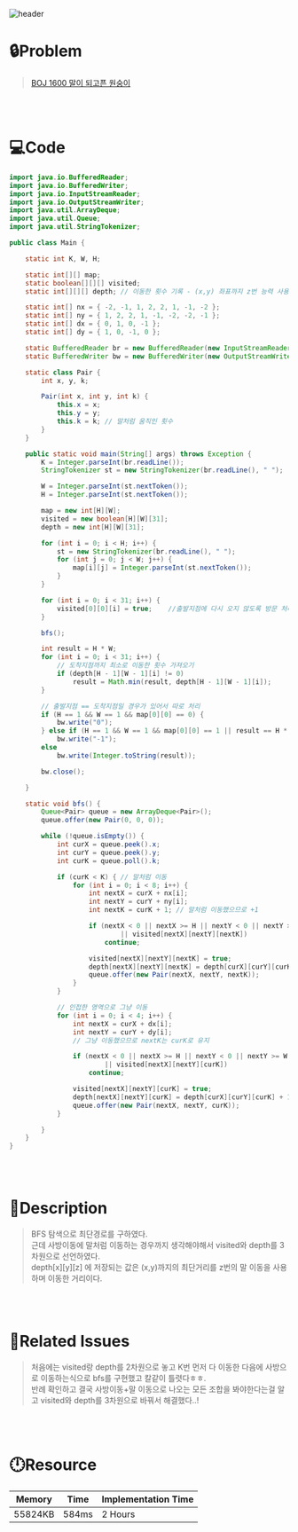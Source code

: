 ![header](https://capsule-render.vercel.app/api?type=waving&height=200&color=0:B2E6FF,100:FFB2D6&text=BOJ%201600&fontColor=FFFFFF&fontAlign=80&fontAlignY=35&fontSize=50)

# **🔒Problem**

> [BOJ 1600 말이 되고픈 원숭이](https://www.acmicpc.net/problem/1600)

<br>
<br>

# **💻Code**

```java
import java.io.BufferedReader;
import java.io.BufferedWriter;
import java.io.InputStreamReader;
import java.io.OutputStreamWriter;
import java.util.ArrayDeque;
import java.util.Queue;
import java.util.StringTokenizer;

public class Main {

	static int K, W, H;

	static int[][] map;
	static boolean[][][] visited;
	static int[][][] depth; // 이동한 횟수 기록 - (x,y) 좌표까지 z번 능력 사용해서 이동함

	static int[] nx = { -2, -1, 1, 2, 2, 1, -1, -2 };
	static int[] ny = { 1, 2, 2, 1, -1, -2, -2, -1 };
	static int[] dx = { 0, 1, 0, -1 };
	static int[] dy = { 1, 0, -1, 0 };

	static BufferedReader br = new BufferedReader(new InputStreamReader(System.in));
	static BufferedWriter bw = new BufferedWriter(new OutputStreamWriter(System.out));

	static class Pair {
		int x, y, k;

		Pair(int x, int y, int k) {
			this.x = x;
			this.y = y;
			this.k = k; // 말처럼 움직인 횟수
		}
	}

	public static void main(String[] args) throws Exception {
		K = Integer.parseInt(br.readLine());
		StringTokenizer st = new StringTokenizer(br.readLine(), " ");

		W = Integer.parseInt(st.nextToken());
		H = Integer.parseInt(st.nextToken());

		map = new int[H][W];
		visited = new boolean[H][W][31];
		depth = new int[H][W][31];

		for (int i = 0; i < H; i++) {
			st = new StringTokenizer(br.readLine(), " ");
			for (int j = 0; j < W; j++) {
				map[i][j] = Integer.parseInt(st.nextToken());
			}
		}

		for (int i = 0; i < 31; i++) {
			visited[0][0][i] = true;    //출발지점에 다시 오지 않도록 방문 처리
		}

		bfs();

		int result = H * W;
		for (int i = 0; i < 31; i++) {
			// 도착지점까지 최소로 이동한 횟수 가져오기
			if (depth[H - 1][W - 1][i] != 0)
				result = Math.min(result, depth[H - 1][W - 1][i]);
		}

		// 출발지점 == 도착지점일 경우가 있어서 따로 처리
		if (H == 1 && W == 1 && map[0][0] == 0) {
			bw.write("0");
		} else if (H == 1 && W == 1 && map[0][0] == 1 || result == H * W)
			bw.write("-1");
		else
			bw.write(Integer.toString(result));

		bw.close();

	}

	static void bfs() {
		Queue<Pair> queue = new ArrayDeque<Pair>();
		queue.offer(new Pair(0, 0, 0));

		while (!queue.isEmpty()) {
			int curX = queue.peek().x;
			int curY = queue.peek().y;
			int curK = queue.poll().k;

			if (curK < K) { // 말처럼 이동
				for (int i = 0; i < 8; i++) {
					int nextX = curX + nx[i];
					int nextY = curY + ny[i];
					int nextK = curK + 1; // 말처럼 이동했으므로 +1

					if (nextX < 0 || nextX >= H || nextY < 0 || nextY >= W || map[nextX][nextY] == 1
							|| visited[nextX][nextY][nextK])
						continue;

					visited[nextX][nextY][nextK] = true;
					depth[nextX][nextY][nextK] = depth[curX][curY][curK] + 1;
					queue.offer(new Pair(nextX, nextY, nextK));
				}
			}

			// 인접한 영역으로 그냥 이동
			for (int i = 0; i < 4; i++) {
				int nextX = curX + dx[i];
				int nextY = curY + dy[i];
				// 그냥 이동했으므로 nextK는 curK로 유지

				if (nextX < 0 || nextX >= H || nextY < 0 || nextY >= W || map[nextX][nextY] == 1
						|| visited[nextX][nextY][curK])
					continue;

				visited[nextX][nextY][curK] = true;
				depth[nextX][nextY][curK] = depth[curX][curY][curK] + 1;
				queue.offer(new Pair(nextX, nextY, curK));
			}

		}
	}
}
```

<br>
<br>

# **🔑Description**

> BFS 탐색으로 최단경로를 구하였다.\
> 근데 사방이동에 말처럼 이동하는 경우까지 생각해야해서 visited와 depth를 3차원으로 선언하였다.\
> depth[x][y][z] 에 저장되는 값은 (x,y)까지의 최단거리를 z번의 말 이동을 사용하며 이동한 거리이다.

<br>
<br>

# **📑Related Issues**

> 처음에는 visited랑 depth를 2차원으로 놓고 K번 먼저 다 이동한 다음에 사방으로 이동하는식으로 bfs를 구현했고 칼같이 틀렷다ㅎㅎ.\
> 반례 확인하고 결국 사방이동+말 이동으로 나오는 모든 조합을 봐야한다는걸 알고 visited와 depth를 3차원으로 바꿔서 해결했다..!

<br>
<br>

# **🕛Resource**

| Memory  | Time  | Implementation Time |
| ------- | ----- | ------------------- |
| 55824KB | 584ms | 2 Hours             |

